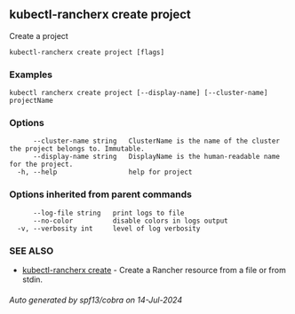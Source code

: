 ## kubectl-rancherx create project

Create a project

```
kubectl-rancherx create project [flags]
```

### Examples

```
kubectl rancherx create project [--display-name] [--cluster-name] projectName
```

### Options

```
      --cluster-name string   ClusterName is the name of the cluster the project belongs to. Immutable.
      --display-name string   DisplayName is the human-readable name for the project.
  -h, --help                  help for project
```

### Options inherited from parent commands

```
      --log-file string   print logs to file
      --no-color          disable colors in logs output
  -v, --verbosity int     level of log verbosity
```

### SEE ALSO

* [kubectl-rancherx create](kubectl-rancherx_create.md)	 - Create a Rancher resource from a file or from stdin.

###### Auto generated by spf13/cobra on 14-Jul-2024
